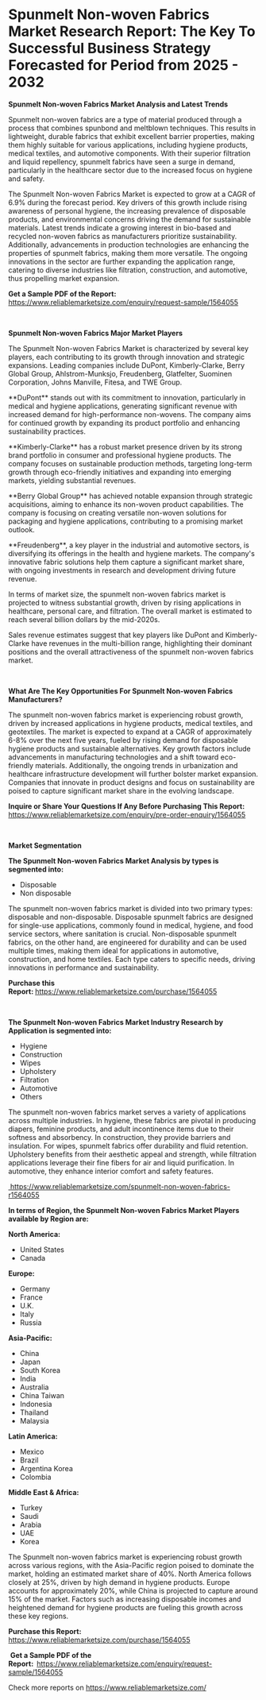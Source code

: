<p><h1>Spunmelt Non-woven Fabrics Market Research Report: The Key To Successful Business Strategy Forecasted for Period from 2025 - 2032</h1></p><p><strong>Spunmelt Non-woven Fabrics Market Analysis and Latest Trends</strong></p>
<p><p>Spunmelt non-woven fabrics are a type of material produced through a process that combines spunbond and meltblown techniques. This results in lightweight, durable fabrics that exhibit excellent barrier properties, making them highly suitable for various applications, including hygiene products, medical textiles, and automotive components. With their superior filtration and liquid repellency, spunmelt fabrics have seen a surge in demand, particularly in the healthcare sector due to the increased focus on hygiene and safety.</p><p>The Spunmelt Non-woven Fabrics Market is expected to grow at a CAGR of 6.9% during the forecast period. Key drivers of this growth include rising awareness of personal hygiene, the increasing prevalence of disposable products, and environmental concerns driving the demand for sustainable materials. Latest trends indicate a growing interest in bio-based and recycled non-woven fabrics as manufacturers prioritize sustainability. Additionally, advancements in production technologies are enhancing the properties of spunmelt fabrics, making them more versatile. The ongoing innovations in the sector are further expanding the application range, catering to diverse industries like filtration, construction, and automotive, thus propelling market expansion.</p></p>
<p><strong>Get a Sample PDF of the Report:&nbsp;</strong> <a href="https://www.reliablemarketsize.com/enquiry/request-sample/1564055?utm_campaign=3508&utm_medium=2&utm_source=Github&utm_content=ia&utm_term=02042025&utm_id=spunmelt-non-woven-fabrics">https://www.reliablemarketsize.com/enquiry/request-sample/1564055</a></p>
<p>&nbsp;</p>
<p><strong>Spunmelt Non-woven Fabrics Major Market Players</strong></p>
<p><p>The Spunmelt Non-woven Fabrics Market is characterized by several key players, each contributing to its growth through innovation and strategic expansions. Leading companies include DuPont, Kimberly-Clarke, Berry Global Group, Ahlstrom-Munksjo, Freudenberg, Glatfelter, Suominen Corporation, Johns Manville, Fitesa, and TWE Group.</p><p>**DuPont** stands out with its commitment to innovation, particularly in medical and hygiene applications, generating significant revenue with increased demand for high-performance non-wovens. The company aims for continued growth by expanding its product portfolio and enhancing sustainability practices.</p><p>**Kimberly-Clarke** has a robust market presence driven by its strong brand portfolio in consumer and professional hygiene products. The company focuses on sustainable production methods, targeting long-term growth through eco-friendly initiatives and expanding into emerging markets, yielding substantial revenues.</p><p>**Berry Global Group** has achieved notable expansion through strategic acquisitions, aiming to enhance its non-woven product capabilities. The company is focusing on creating versatile non-woven solutions for packaging and hygiene applications, contributing to a promising market outlook.</p><p>**Freudenberg**, a key player in the industrial and automotive sectors, is diversifying its offerings in the health and hygiene markets. The company's innovative fabric solutions help them capture a significant market share, with ongoing investments in research and development driving future revenue.</p><p>In terms of market size, the spunmelt non-woven fabrics market is projected to witness substantial growth, driven by rising applications in healthcare, personal care, and filtration. The overall market is estimated to reach several billion dollars by the mid-2020s.</p><p>Sales revenue estimates suggest that key players like DuPont and Kimberly-Clarke have revenues in the multi-billion range, highlighting their dominant positions and the overall attractiveness of the spunmelt non-woven fabrics market.</p></p>
<p>&nbsp;</p>
<p><strong>What Are The Key Opportunities For Spunmelt Non-woven Fabrics Manufacturers?</strong></p>
<p><p>The spunmelt non-woven fabrics market is experiencing robust growth, driven by increased applications in hygiene products, medical textiles, and geotextiles. The market is expected to expand at a CAGR of approximately 6-8% over the next five years, fueled by rising demand for disposable hygiene products and sustainable alternatives. Key growth factors include advancements in manufacturing technologies and a shift toward eco-friendly materials. Additionally, the ongoing trends in urbanization and healthcare infrastructure development will further bolster market expansion. Companies that innovate in product designs and focus on sustainability are poised to capture significant market share in the evolving landscape.</p></p>
<p><strong>Inquire or Share Your Questions If Any Before Purchasing This Report:</strong> <a href="https://www.reliablemarketsize.com/enquiry/pre-order-enquiry/1564055?utm_campaign=3508&utm_medium=2&utm_source=Github&utm_content=ia&utm_term=02042025&utm_id=spunmelt-non-woven-fabrics">https://www.reliablemarketsize.com/enquiry/pre-order-enquiry/1564055</a></p>
<p>&nbsp;</p>
<p><strong>Market Segmentation</strong></p>
<p><strong>The Spunmelt Non-woven Fabrics Market Analysis by types is segmented into:</strong></p>
<p><ul><li>Disposable</li><li>Non disposable</li></ul></p>
<p><p>The spunmelt non-woven fabrics market is divided into two primary types: disposable and non-disposable. Disposable spunmelt fabrics are designed for single-use applications, commonly found in medical, hygiene, and food service sectors, where sanitation is crucial. Non-disposable spunmelt fabrics, on the other hand, are engineered for durability and can be used multiple times, making them ideal for applications in automotive, construction, and home textiles. Each type caters to specific needs, driving innovations in performance and sustainability.</p></p>
<p><strong>Purchase this Report:&nbsp;</strong><a href="https://www.reliablemarketsize.com/purchase/1564055?utm_campaign=3508&utm_medium=2&utm_source=Github&utm_content=ia&utm_term=02042025&utm_id=spunmelt-non-woven-fabrics">https://www.reliablemarketsize.com/purchase/1564055</a></p>
<p>&nbsp;</p>
<p><strong>The Spunmelt Non-woven Fabrics Market Industry Research by Application is segmented into:</strong></p>
<p><ul><li>Hygiene</li><li>Construction</li><li>Wipes</li><li>Upholstery</li><li>Filtration</li><li>Automotive</li><li>Others</li></ul></p>
<p><p>The spunmelt non-woven fabrics market serves a variety of applications across multiple industries. In hygiene, these fabrics are pivotal in producing diapers, feminine products, and adult incontinence items due to their softness and absorbency. In construction, they provide barriers and insulation. For wipes, spunmelt fabrics offer durability and fluid retention. Upholstery benefits from their aesthetic appeal and strength, while filtration applications leverage their fine fibers for air and liquid purification. In automotive, they enhance interior comfort and safety features.</p></p>
<p><a href="https://www.reliablemarketsize.com/spunmelt-non-woven-fabrics-r1564055?utm_campaign=3508&utm_medium=2&utm_source=Github&utm_content=ia&utm_term=02042025&utm_id=spunmelt-non-woven-fabrics">&nbsp;https://www.reliablemarketsize.com/spunmelt-non-woven-fabrics-r1564055</a></p>
<p><strong>In terms of Region, the Spunmelt Non-woven Fabrics Market Players available by Region are:</strong></p>
<p>
    <p> <strong> North America: </strong>
        <ul>
            <li>United States</li>
            <li>Canada</li>
        </ul>
        </p> 
    <p> <strong> Europe: </strong>
        <ul>
            <li>Germany</li>
            <li>France</li>
            <li>U.K.</li>
            <li>Italy</li>
            <li>Russia</li>
        </ul>
        </p> 
    <p> <strong> Asia-Pacific: </strong>
        <ul>
            <li>China</li>
            <li>Japan</li>
            <li>South Korea</li>
            <li>India</li>
            <li>Australia</li>
            <li>China Taiwan</li>
            <li>Indonesia</li>
            <li>Thailand</li>
            <li>Malaysia</li>
        </ul>
        </p> 
    <p> <strong> Latin America: </strong>
        <ul>
            <li>Mexico</li>
            <li>Brazil</li>
            <li>Argentina Korea</li>
            <li>Colombia</li>
        </ul>
        </p> 
    <p> <strong> Middle East & Africa: </strong>
        <ul>
            <li>Turkey</li>
            <li>Saudi</li>
            <li>Arabia</li>
            <li>UAE</li>
            <li>Korea</li>
        </ul>
    </p>
    </p>
<p><p>The Spunmelt non-woven fabrics market is experiencing robust growth across various regions, with the Asia-Pacific region poised to dominate the market, holding an estimated market share of 40%. North America follows closely at 25%, driven by high demand in hygiene products. Europe accounts for approximately 20%, while China is projected to capture around 15% of the market. Factors such as increasing disposable incomes and heightened demand for hygiene products are fueling this growth across these key regions.</p></p>
<p><strong>Purchase this Report: </strong><a href="https://www.reliablemarketsize.com/purchase/1564055?utm_campaign=3508&utm_medium=2&utm_source=Github&utm_content=ia&utm_term=02042025&utm_id=spunmelt-non-woven-fabrics">https://www.reliablemarketsize.com/purchase/1564055</a></p>
<p>&nbsp;<strong>Get a Sample PDF of the Report:&nbsp;&nbsp;</strong><a href="https://www.reliablemarketsize.com/enquiry/request-sample/1564055?utm_campaign=3508&utm_medium=2&utm_source=Github&utm_content=ia&utm_term=02042025&utm_id=spunmelt-non-woven-fabrics">https://www.reliablemarketsize.com/enquiry/request-sample/1564055</a></p>
<p><strong></strong></p>
<p>Check more reports on <a href="https://www.reliablemarketsize.com/?utm_campaign=3508&utm_medium=2&utm_source=Github&utm_content=ia&utm_term=02042025&utm_id=spunmelt-non-woven-fabrics">https://www.reliablemarketsize.com/</a></p>